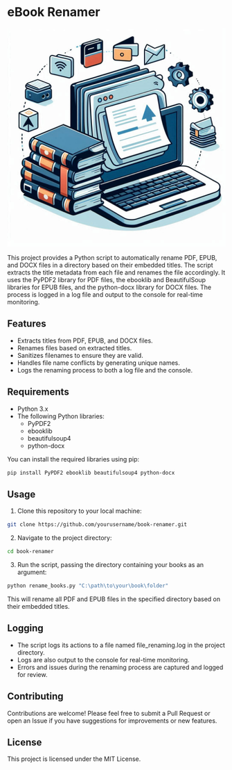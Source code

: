 # eBook Renamer

![eBook Renamer](resources/ebooks_renamer.jpeg)

This project provides a Python script to automatically rename PDF, EPUB, and DOCX files in a directory based on their embedded titles. The script extracts the title metadata from each file and renames the file accordingly. It uses the PyPDF2 library for PDF files, the ebooklib and BeautifulSoup libraries for EPUB files, and the python-docx library for DOCX files. The process is logged in a log file and output to the console for real-time monitoring.

## Features

- Extracts titles from PDF, EPUB, and DOCX files.
- Renames files based on extracted titles.
- Sanitizes filenames to ensure they are valid.
- Handles file name conflicts by generating unique names.
- Logs the renaming process to both a log file and the console.

## Requirements

- Python 3.x
- The following Python libraries:
  - PyPDF2
  - ebooklib
  - beautifulsoup4
  - python-docx

You can install the required libraries using pip:

```bash
pip install PyPDF2 ebooklib beautifulsoup4 python-docx
```

## Usage

1. Clone this repository to your local machine:

```bash
git clone https://github.com/yourusername/book-renamer.git
```

2. Navigate to the project directory:

```bash
cd book-renamer
```

3. Run the script, passing the directory containing your books as an argument:

```bash
python rename_books.py "C:\path\to\your\book\folder"
```

This will rename all PDF and EPUB files in the specified directory based on their embedded titles.

## Logging

- The script logs its actions to a file named file_renaming.log in the project directory.
- Logs are also output to the console for real-time monitoring.
- Errors and issues during the renaming process are captured and logged for review.

## Contributing

Contributions are welcome! Please feel free to submit a Pull Request or open an Issue if you have suggestions for improvements or new features.

## License

This project is licensed under the MIT License.
